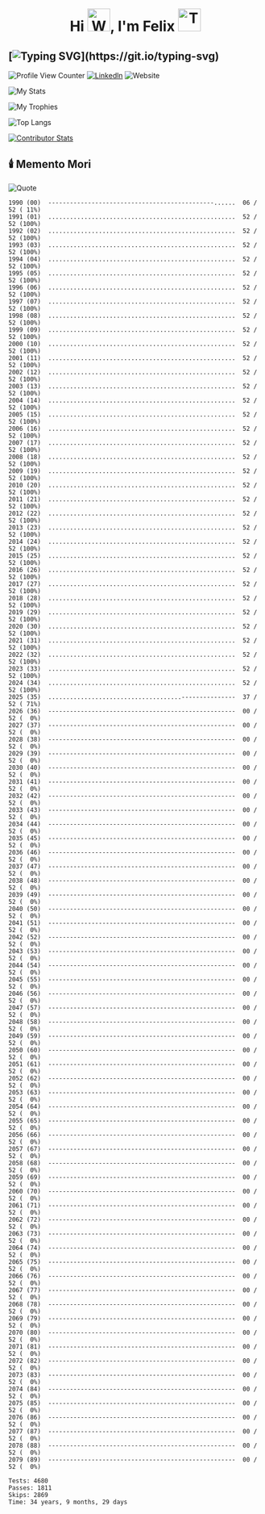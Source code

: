 <h1 align="center">Hi <img src="https://raw.githubusercontent.com/Tarikul-Islam-Anik/Animated-Fluent-Emojis/master/Emojis/Hand%20gestures/Waving%20Hand.png" alt="Waving Hand" width="45" height="45" />, I'm Felix <img src="https://raw.githubusercontent.com/Tarikul-Islam-Anik/Animated-Fluent-Emojis/master/Emojis/People%20with%20professions/Technologist%20Medium%20Skin%20Tone.png" alt="Technologist Medium Skin Tone" width="45" height="45" /></h1>

## [![Typing SVG](https://readme-typing-svg.demolab.com?font=Fira+Code&duration=3000&pause=300&repeat=false&center=true&vCenter=true&multiline=true&width=1000&height=150&lines=Software+Engineering+Manager+and;Tech+Leader+in+SaaS+Solutions;Building+Teams+that+Drive+Business+Impact.)](https://git.io/typing-svg)

![Profile View Counter](https://komarev.com/ghpvc/?username=guifelix)
[![Linkedln](https://img.shields.io/badge/LinkedIn-0077B5?style=flat-square&logo=linkedin&logoColor=white)](https://www.linkedin.com/in/guilhermefelixmaciel/)
![Website](https://img.shields.io/badge/My%20Website-1ca0f1?style=flat-square&link=https%3A%2F%2Fguilhermefelixmaciel.netlify.app%2F)



![My Stats](https://github-profile-trophy.vercel.app/?username=guifelix&theme=light)

![My Trophies](./assets/svg/achievements.svg)

![Top Langs](https://github-readme-stats.vercel.app/api/top-langs/?username=guifelix&layout=compact)

[![Contributor Stats](https://github-contributor-stats.vercel.app/api/?username=guifelix&hide=B&combine_all_yearly_contributions=true&hide_contributor_rank=false&limit=5&test=true)](https://opendor.me/@guifelix)

## 🕯️ Memento Mori

![Quote](https://github-readme-quotes-bay.vercel.app/quote?quotesUrl=https://gist.githubusercontent.com/guifelix/6ab8722983fff5c7312bb245f54a91d7/raw/quotes.json)

<!-- MM_START -->
```
1990 (00)  ----------------------------------------------......  06 / 52 ( 11%)
1991 (01)  ....................................................  52 / 52 (100%)
1992 (02)  ....................................................  52 / 52 (100%)
1993 (03)  ....................................................  52 / 52 (100%)
1994 (04)  ....................................................  52 / 52 (100%)
1995 (05)  ....................................................  52 / 52 (100%)
1996 (06)  ....................................................  52 / 52 (100%)
1997 (07)  ....................................................  52 / 52 (100%)
1998 (08)  ....................................................  52 / 52 (100%)
1999 (09)  ....................................................  52 / 52 (100%)
2000 (10)  ....................................................  52 / 52 (100%)
2001 (11)  ....................................................  52 / 52 (100%)
2002 (12)  ....................................................  52 / 52 (100%)
2003 (13)  ....................................................  52 / 52 (100%)
2004 (14)  ....................................................  52 / 52 (100%)
2005 (15)  ....................................................  52 / 52 (100%)
2006 (16)  ....................................................  52 / 52 (100%)
2007 (17)  ....................................................  52 / 52 (100%)
2008 (18)  ....................................................  52 / 52 (100%)
2009 (19)  ....................................................  52 / 52 (100%)
2010 (20)  ....................................................  52 / 52 (100%)
2011 (21)  ....................................................  52 / 52 (100%)
2012 (22)  ....................................................  52 / 52 (100%)
2013 (23)  ....................................................  52 / 52 (100%)
2014 (24)  ....................................................  52 / 52 (100%)
2015 (25)  ....................................................  52 / 52 (100%)
2016 (26)  ....................................................  52 / 52 (100%)
2017 (27)  ....................................................  52 / 52 (100%)
2018 (28)  ....................................................  52 / 52 (100%)
2019 (29)  ....................................................  52 / 52 (100%)
2020 (30)  ....................................................  52 / 52 (100%)
2021 (31)  ....................................................  52 / 52 (100%)
2022 (32)  ....................................................  52 / 52 (100%)
2023 (33)  ....................................................  52 / 52 (100%)
2024 (34)  ....................................................  52 / 52 (100%)
2025 (35)  .....................................---------------  37 / 52 ( 71%)
2026 (36)  ----------------------------------------------------  00 / 52 (  0%)
2027 (37)  ----------------------------------------------------  00 / 52 (  0%)
2028 (38)  ----------------------------------------------------  00 / 52 (  0%)
2029 (39)  ----------------------------------------------------  00 / 52 (  0%)
2030 (40)  ----------------------------------------------------  00 / 52 (  0%)
2031 (41)  ----------------------------------------------------  00 / 52 (  0%)
2032 (42)  ----------------------------------------------------  00 / 52 (  0%)
2033 (43)  ----------------------------------------------------  00 / 52 (  0%)
2034 (44)  ----------------------------------------------------  00 / 52 (  0%)
2035 (45)  ----------------------------------------------------  00 / 52 (  0%)
2036 (46)  ----------------------------------------------------  00 / 52 (  0%)
2037 (47)  ----------------------------------------------------  00 / 52 (  0%)
2038 (48)  ----------------------------------------------------  00 / 52 (  0%)
2039 (49)  ----------------------------------------------------  00 / 52 (  0%)
2040 (50)  ----------------------------------------------------  00 / 52 (  0%)
2041 (51)  ----------------------------------------------------  00 / 52 (  0%)
2042 (52)  ----------------------------------------------------  00 / 52 (  0%)
2043 (53)  ----------------------------------------------------  00 / 52 (  0%)
2044 (54)  ----------------------------------------------------  00 / 52 (  0%)
2045 (55)  ----------------------------------------------------  00 / 52 (  0%)
2046 (56)  ----------------------------------------------------  00 / 52 (  0%)
2047 (57)  ----------------------------------------------------  00 / 52 (  0%)
2048 (58)  ----------------------------------------------------  00 / 52 (  0%)
2049 (59)  ----------------------------------------------------  00 / 52 (  0%)
2050 (60)  ----------------------------------------------------  00 / 52 (  0%)
2051 (61)  ----------------------------------------------------  00 / 52 (  0%)
2052 (62)  ----------------------------------------------------  00 / 52 (  0%)
2053 (63)  ----------------------------------------------------  00 / 52 (  0%)
2054 (64)  ----------------------------------------------------  00 / 52 (  0%)
2055 (65)  ----------------------------------------------------  00 / 52 (  0%)
2056 (66)  ----------------------------------------------------  00 / 52 (  0%)
2057 (67)  ----------------------------------------------------  00 / 52 (  0%)
2058 (68)  ----------------------------------------------------  00 / 52 (  0%)
2059 (69)  ----------------------------------------------------  00 / 52 (  0%)
2060 (70)  ----------------------------------------------------  00 / 52 (  0%)
2061 (71)  ----------------------------------------------------  00 / 52 (  0%)
2062 (72)  ----------------------------------------------------  00 / 52 (  0%)
2063 (73)  ----------------------------------------------------  00 / 52 (  0%)
2064 (74)  ----------------------------------------------------  00 / 52 (  0%)
2065 (75)  ----------------------------------------------------  00 / 52 (  0%)
2066 (76)  ----------------------------------------------------  00 / 52 (  0%)
2067 (77)  ----------------------------------------------------  00 / 52 (  0%)
2068 (78)  ----------------------------------------------------  00 / 52 (  0%)
2069 (79)  ----------------------------------------------------  00 / 52 (  0%)
2070 (80)  ----------------------------------------------------  00 / 52 (  0%)
2071 (81)  ----------------------------------------------------  00 / 52 (  0%)
2072 (82)  ----------------------------------------------------  00 / 52 (  0%)
2073 (83)  ----------------------------------------------------  00 / 52 (  0%)
2074 (84)  ----------------------------------------------------  00 / 52 (  0%)
2075 (85)  ----------------------------------------------------  00 / 52 (  0%)
2076 (86)  ----------------------------------------------------  00 / 52 (  0%)
2077 (87)  ----------------------------------------------------  00 / 52 (  0%)
2078 (88)  ----------------------------------------------------  00 / 52 (  0%)
2079 (89)  ----------------------------------------------------  00 / 52 (  0%)

Tests: 4680
Passes: 1811
Skips: 2869
Time: 34 years, 9 months, 29 days
```
<!-- MM_END -->
